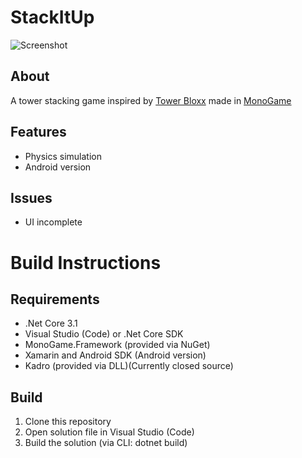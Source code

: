 # StackItUp

![Screenshot](https://rumkugel13.github.io/content/images/stackitup_screenshot.png)

## About

A tower stacking game inspired by [Tower Bloxx](https://flashgaming.fandom.com/wiki/Tower_Bloxx) made in [MonoGame](https://www.monogame.net/)

## Features
- Physics simulation
- Android version

## Issues
- UI incomplete

# Build Instructions

## Requirements
- .Net Core 3.1
- Visual Studio (Code) or .Net Core SDK
- MonoGame.Framework (provided via NuGet)
- Xamarin and Android SDK (Android version)
- Kadro (provided via DLL)(Currently closed source)

## Build
1. Clone this repository
2. Open solution file in Visual Studio (Code)
3. Build the solution (via CLI: dotnet build)
